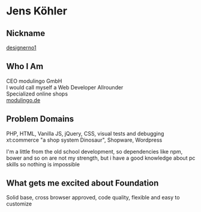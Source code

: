 # Jens Köhler

## Nickname
[designerno1](https://github.com/designerno1)

## Who I Am
CEO modulingo GmbH  
I would call myself a Web Developer Allrounder  
Specialized online shops  
[modulingo.de](http://www.modulingo.de/)

## Problem Domains
PHP, HTML, Vanilla JS, jQuery, CSS, visual tests and debugging  
xt:commerce "a shop system Dinosaur", Shopware,  Wordpress  

I'm a little from the old school development, so dependencies like npm, bower and so on are not my strength, but i have a good knowledge about pc skills so nothing is impossible

## What gets me excited about Foundation
Solid base, cross browser approved, code quality, flexible and easy to customize
